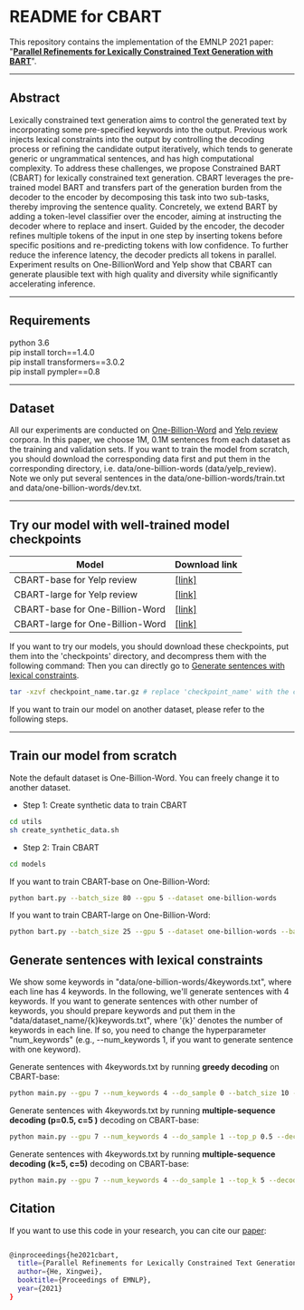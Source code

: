 
# README for CBART
This repository contains the implementation of the EMNLP 2021 paper: 
"[**Parallel Refinements for Lexically Constrained Text Generation with BART**](https://arxiv.org/abs/2109.12487)".
****
##  Abstract
Lexically constrained text generation aims to control the generated text by incorporating
some pre-specified keywords into the output. 
Previous work injects lexical constraints into 
the output by controlling the decoding process or refining the candidate output iteratively, 
which tends to generate generic or ungrammatical sentences, and has high computational 
complexity. To address these challenges, we 
propose Constrained BART (CBART) for lexically constrained text generation. CBART 
leverages the pre-trained model BART and 
transfers part of the generation burden from 
the decoder to the encoder by decomposing 
this task into two sub-tasks, thereby improving 
the sentence quality. Concretely, we extend 
BART by adding a token-level classifier over 
the encoder, aiming at instructing the decoder 
where to replace and insert. Guided by the encoder, the decoder refines multiple tokens of 
the input in one step by inserting tokens before specific positions and re-predicting tokens 
with low confidence. To further reduce the inference latency, the decoder predicts all tokens 
in parallel. Experiment results on One-BillionWord and Yelp show that CBART can generate 
plausible text with high quality and diversity 
while significantly accelerating inference. 
****
## Requirements
python 3.6  
pip install torch==1.4.0  
pip install transformers==3.0.2  
pip install pympler==0.8 
****
## Dataset
All our experiments are conducted on [One-Billion-Word](http://www.statmt.org/lm-benchmark/) and 
[Yelp review](https://www.yelp.com/dataset) corpora. In this paper, we choose 1M, 0.1M
sentences from each dataset as the training and validation sets. 
If you want to train the model from scratch, you should download the corresponding data first 
and put them in the corresponding directory, i.e. data/one-billion-words (data/yelp_review).
Note we only put several sentences in the data/one-billion-words/train.txt and data/one-billion-words/dev.txt. 

****
## Try our model with well-trained model checkpoints 
| Model           |  Download link
|----------------------|--------|
| CBART-base for Yelp review| [\[link\]](https://drive.google.com/file/d/1JPPhqdapW_p2AQ9jyx0MuYeD31gHuQAD/view?usp=sharing)  | 
| CBART-large for Yelp review| [\[link\]](https://drive.google.com/file/d/1tbkF2yAEFJ-wE6iG2nd_iWxzCXfH2boU/view?usp=sharing)  | 
| CBART-base for One-Billion-Word| [\[link\]](https://drive.google.com/file/d/1A6BU_hc3O5ppy89im4g3Z9hXVUkgFqnw/view?usp=sharing)  | 
| CBART-large for One-Billion-Word| [\[link\]](https://drive.google.com/file/d/13NOAsdSnO-eLIDxdo0M-_sX2KxyrYndX/view?usp=sharing)  | 

If you want to try our models, you should download these checkpoints, put them into the 'checkpoints' directory, and decompress them with the following command:
Then you can directly go to [Generate sentences with lexical constraints](#generate).
```bash
tar -xzvf checkpoint_name.tar.gz # replace 'checkpoint_name' with the corresponding checkpoint name.
```
If you want to train our model on another dataset, please refer to the following steps.
****
## Train our model from scratch 
Note the default dataset is One-Billion-Word. You can freely change it to another dataset. 
* Step 1: Create synthetic data to train CBART

```bash
cd utils  
sh create_synthetic_data.sh
```


* Step 2: Train CBART
```bash
cd models
```
If you want to train CBART-base on One-Billion-Word:
```bash
python bart.py --batch_size 80 --gpu 5 --dataset one-billion-words
```

If you want to train CBART-large on One-Billion-Word:
```bash
python bart.py --batch_size 25 --gpu 5 --dataset one-billion-words --bart large
```

## <span id="generate"> Generate sentences with lexical constraints </span>

[comment]: <> (You can find the keywords files used in the paper in the following directories: data/one-billion-words and data/one-billion-words.  )

[comment]: <> (Each directory contains 6 keywords files: 1keywords.txt, 2keywords.txt, 3keywords.txt, 4keywords.txt, 5keywords.txt, and 6keywords.txt, )

[comment]: <> (where the number denotes the number of keywords in each line. )

We show some keywords in "data/one-billion-words/4keywords.txt", 
where each line has 4 keywords. 
In the following, we'll generate sentences with 4 keywords. 
If you want to generate sentences with other number of keywords, 
you should prepare keywords and put them in the "data/dataset_name/{k}keywords.txt", 
where '{k}' denotes the number of keywords in each line. 
If so, you need to change the hyperparameter "num_keywords" 
(e.g., --num_keywords 1, if you want to generate sentence with one keyword).


Generate sentences with 4keywords.txt by running **greedy decoding** on CBART-base:
```bash
python main.py --gpu 7 --num_keywords 4 --do_sample 0 --batch_size 10 --bart base --dataset one-billion-words
```

Generate sentences with 4keywords.txt by running **multiple-sequence decoding (p=0.5, c=5 )** decoding on CBART-base:
```bash
python main.py --gpu 7 --num_keywords 4 --do_sample 1 --top_p 0.5 --decoder_chain 5 --batch_size 10 --bart base --dataset one-billion-words
```
Generate sentences with 4keywords.txt by running **multiple-sequence decoding (k=5, c=5)** decoding on CBART-base:
```bash
python main.py --gpu 7 --num_keywords 4 --do_sample 1 --top_k 5 --decoder_chain 5 --batch_size 10 --bart base --dataset one-billion-words
```


## Citation
If you want to use this code in your research, you can cite our [paper](https://arxiv.org/abs/2109.12487):
```bash

@inproceedings{he2021cbart,
  title={Parallel Refinements for Lexically Constrained Text Generation with BART},
  author={He, Xingwei},
  booktitle={Proceedings of EMNLP},
  year={2021}
}

```

